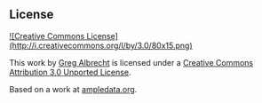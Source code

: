 License
-------
<a rel="license" href="http://creativecommons.org/licenses/by/3.0/">
![Creative Commons License](http://i.creativecommons.org/l/by/3.0/80x15.png)
</a>

This work by [Greg Albrecht](http://twitter.com/ampledata) is licensed under a
[Creative Commons Attribution 3.0 Unported
License](http://creativecommons.org/licenses/by/3.0/).

Based on a work at [ampledata.org](http://ampledata.org).
